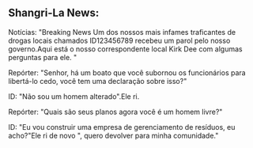 ## Shangri-La News:

Notícias: "Breaking News Um dos nossos mais infames traficantes de drogas locais chamados ID123456789 recebeu um parol pelo nosso governo.Aqui está o nosso correspondente local Kirk Dee com algumas perguntas para ele. "

Repórter: "Senhor, há um boato que você subornou os funcionários para libertá-lo cedo, você tem uma declaração sobre isso?"

ID: "Não sou um homem alterado".Ele ri.

Repórter: "Quais são seus planos agora você é um homem livre?"

ID: "Eu vou construir uma empresa de gerenciamento de resíduos, eu acho?"Ele ri de novo ", quero devolver para minha comunidade."
